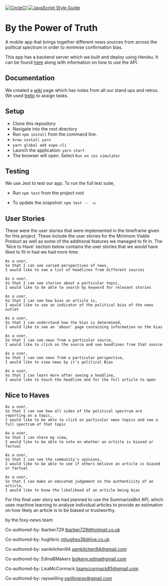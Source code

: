 [![CircleCI](https://circleci.com/gh/rayswilling/PowerOfTruth.svg?style=svg)](https://circleci.com/gh/rayswilling/PowerOfTruth)
[![JavaScript Style Guide](https://img.shields.io/badge/code_style-standard-brightgreen.svg)](https://standardjs.com)

# By the Power of Truth

A mobile app that brings together different news sources from across the political spectrum in order to minimise confirmation bias.

This app has a backend server which we built and deploy using Heroku. It can be found [here](https://github.com/EdinaBMakers/PowerOfTruthServer) along with information on how to use the API.

## Documentation

We created a [wiki](https://github.com/rayswilling/PowerOfTruth/wiki) page which has notes from all our stand ups and retros. We used [trello](https://trello.com/b/RDFMIatH/foxy-news) to assign tasks.   

## Setup

- Clone this repository
- Navigate into the root directory
- Run `npm install` from the command line.
- `brew install yarn`
- `yarn global add expo-cli`
- Launch the application: `yarn start`
- The browser will open. Select `Run on ios simulator`


## Testing

We use Jest to test our app. To run the full test suite,
- Run `npm test` from the project root

- To update the snapshot: `npm test -- -u`

## User Stories
These were the user stories that were implemented in the timeframe given for this project. These include the user stories for the Minimum Viable Product as well as some of the additional features we managed to fit in. The 'Nice to Have' section below contains the user stories that we would have liked to fit in had we had more time.

```
As a user,
So that I can see varied perspectives of news,
I would like to see a list of headlines from different sources
```

```
As a user,
So that I can see stories about a particular topic,
I would like to be able to search by keyword for relevant stories
```

```
As a user,
So that I can see how bias an article is,
I would like to see an indicator of the political bias of the news outlet
```

```
As a user,
So that I can understand how the bias is determined,
I would like to see an 'about' page containing information on the bias
```

```
As a user,
So that I can see news from a particular source,
I would like to click on the source and see headlines from that source
```

```
As a user,
So that I can see news from a particular perspective,
I would like to view news by it's political Bias
```

```
As a user,
So that I can learn more after seeing a headline,
I would like to touch the headline and for the full article to open
```

## Nice to Haves
```
As a user,
So that I can see how all sides of the political spectrum are reporting on a topic,
I would like to be able to click on particular news topics and see a full spectrum of that topic
```

```
As a user,
So that I can share my view,
I would like to be able to vote on whether an article is biased or factual
```

```
As a user,
So that I can see the community's opinions,
I would like to be able to see if others believe an article is biased or factual
```

```
As a user,
So that I can make an educated judgement on the authenticity of an article,
I would like to know the likelihood of an article being bias
```

For this final user story we had planned to use the SummarizeBot API, which uses machine learning to analyse individual articles to provide an estimation on how likely an article is to be biased or trustworthy. 

by the foxy-news team

Co-authored-by: lbarber729 <lbarber729@hotmail.co.uk>  

Co-authored-by: hughbric <mhughes36@live.co.uk>  

Co-authored-by: samkitchen94 <samkitchen94@gmail.com>  

Co-authored-by: EdinaBMakers <bolkeny.edina@gmail.com>

Co-authored-by: LisaMcCormack <lisamccormack85@gmail.com>

Co-authored-by: rayswilling <swillingray@gmail.com>
